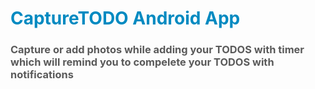 <h1 style="color: #008AC1">CaptureTODO Android App</h1>

<h3 style="color: #5A5A5A">Capture or add photos while adding your TODOS with timer which will remind you to compelete your TODOS with notifications</h3>
